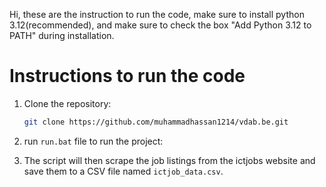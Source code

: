 Hi, these are the instruction to run the code, make sure to install python 3.12(recommended), and make sure to check the box "Add Python 3.12 to PATH" during installation.

# Instructions to run the code
1. Clone the repository:
   ```bash
   git clone https://github.com/muhammadhassan1214/vdab.be.git
   
2. run `run.bat` file to run the project:

3. The script will then scrape the job listings from the ictjobs website and save them to a CSV file named `ictjob_data.csv`.
